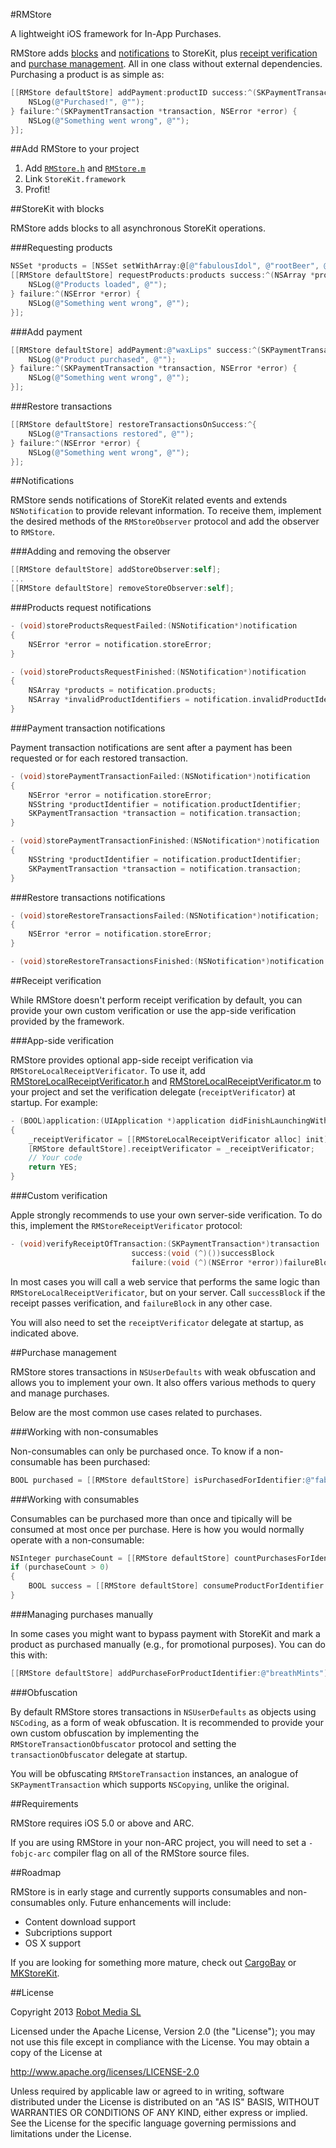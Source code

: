 #RMStore

A lightweight iOS framework for In-App Purchases.

RMStore adds [blocks](https://github.com/robotmedia/RMStore/blob/master/README.md#storekit-with-blocks) and [notifications](https://github.com/robotmedia/RMStore/blob/master/README.md#notifications) to StoreKit, plus [receipt verification](https://github.com/robotmedia/RMStore/blob/master/README.md#receipt-verification) and [purchase management](https://github.com/robotmedia/RMStore/blob/master/README.md#purchase-management). All in one class without external dependencies. Purchasing a product is as simple as:

```objective-c
[[RMStore defaultStore] addPayment:productID success:^(SKPaymentTransaction *transaction) {
    NSLog(@"Purchased!", @"");
} failure:^(SKPaymentTransaction *transaction, NSError *error) {
    NSLog(@"Something went wrong", @"");
}];
```

##Add RMStore to your project

1. Add [`RMStore.h`](https://github.com/robotmedia/RMStore/blob/master/RMStore/RMStore.h) and [`RMStore.m`](https://github.com/robotmedia/RMStore/blob/master/RMStore/RMStore.m)
2. Link `StoreKit.framework`
3. Profit!

##StoreKit with blocks

RMStore adds blocks to all asynchronous StoreKit operations.

###Requesting products

```objective-c
NSSet *products = [NSSet setWithArray:@[@"fabulousIdol", @"rootBeer", @"rubberChicken"]];
[[RMStore defaultStore] requestProducts:products success:^(NSArray *products, NSArray *invalidProductIdentifiers) {
    NSLog(@"Products loaded", @"");
} failure:^(NSError *error) {
    NSLog(@"Something went wrong", @"");
}];
```

###Add payment

```objective-c
[[RMStore defaultStore] addPayment:@"waxLips" success:^(SKPaymentTransaction *transaction) {
    NSLog(@"Product purchased", @"");
} failure:^(SKPaymentTransaction *transaction, NSError *error) {
    NSLog(@"Something went wrong", @"");
}];
```

###Restore transactions

```objective-c
[[RMStore defaultStore] restoreTransactionsOnSuccess:^{
    NSLog(@"Transactions restored", @"");
} failure:^(NSError *error) {
    NSLog(@"Something went wrong", @"");
}];
```

##Notifications

RMStore sends notifications of StoreKit related events and extends `NSNotification` to provide relevant information. To receive them, implement the desired methods of the `RMStoreObserver` protocol and add the observer to `RMStore`.

###Adding and removing the observer

```objective-c
[[RMStore defaultStore] addStoreObserver:self];
...
[[RMStore defaultStore] removeStoreObserver:self];
```

###Products request notifications

```objective-c
- (void)storeProductsRequestFailed:(NSNotification*)notification
{
    NSError *error = notification.storeError;
}

- (void)storeProductsRequestFinished:(NSNotification*)notification 
{
    NSArray *products = notification.products;
    NSArray *invalidProductIdentifiers = notification.invalidProductIdentififers;
}
```

###Payment transaction notifications

Payment transaction notifications are sent after a payment has been requested or for each restored transaction.

```objective-c
- (void)storePaymentTransactionFailed:(NSNotification*)notification
{
    NSError *error = notification.storeError;
    NSString *productIdentifier = notification.productIdentifier;
    SKPaymentTransaction *transaction = notification.transaction;
}

- (void)storePaymentTransactionFinished:(NSNotification*)notification
{
    NSString *productIdentifier = notification.productIdentifier;
    SKPaymentTransaction *transaction = notification.transaction;
}
```

###Restore transactions notifications

```objective-c
- (void)storeRestoreTransactionsFailed:(NSNotification*)notification;
{
    NSError *error = notification.storeError;
}

- (void)storeRestoreTransactionsFinished:(NSNotification*)notification { }
```

##Receipt verification

While RMStore doesn't perform receipt verification by default, you can provide your own custom verification or use the app-side verification provided by the framework.

###App-side verification

RMStore provides optional app-side receipt verification via `RMStoreLocalReceiptVerificator`. To use it, add [RMStoreLocalReceiptVerificator.h](https://github.com/robotmedia/RMStore/blob/master/RMStore/RMStoreLocalReceiptVerificator.h) and [RMStoreLocalReceiptVerificator.m](https://github.com/robotmedia/RMStore/blob/master/RMStore/RMStoreLocalReceiptVerificator.m) to your project and set the verification delegate (`receiptVerificator`) at startup. For example:

```objective-c
- (BOOL)application:(UIApplication *)application didFinishLaunchingWithOptions:(NSDictionary *)launchOptions
{
    _receiptVerificator = [[RMStoreLocalReceiptVerificator alloc] init]; // Keep a reference to the verificator as the below property is weak
    [RMStore defaultStore].receiptVerificator = _receiptVerificator;
    // Your code
    return YES;
}
```

###Custom verification

Apple strongly recommends to use your own server-side verification. To do this, implement the `RMStoreReceiptVerificator` protocol:

```objective-c
- (void)verifyReceiptOfTransaction:(SKPaymentTransaction*)transaction
                           success:(void (^)())successBlock
                           failure:(void (^)(NSError *error))failureBlock;
```

In most cases you will call a web service that performs the same logic than `RMStoreLocalReceiptVerificator`, but on your server. Call `successBlock` if the receipt passes verification, and `failureBlock` in any other case.

You will also need to set the `receiptVerificator` delegate at startup, as indicated above.

##Purchase management

RMStore stores transactions in `NSUserDefaults` with weak obfuscation and allows you to implement your own. It also offers various methods to query and manage purchases.

Below are the most common use cases related to purchases.

###Working with non-consumables

Non-consumables can only be purchased once. To know if a non-consumable has been purchased:

```objective-c
BOOL purchased = [[RMStore defaultStore] isPurchasedForIdentifier:@"fabulousIdol"];
```
###Working with consumables

Consumables can be purchased more than once and tipically will be consumed at most once per purchase. Here is how you would normally operate with a non-consumable:

```objective-c
NSInteger purchaseCount = [[RMStore defaultStore] countPurchasesForIdentifier:@"banana"];
if (purchaseCount > 0)
{
    BOOL success = [[RMStore defaultStore] consumeProductForIdentifier:@"banana"];
}
```

###Managing purchases manually

In some cases you might want to bypass payment with StoreKit and mark a product as purchased manually (e.g., for promotional purposes). You can do this with:

```objective-c
[[RMStore defaultStore] addPurchaseForProductIdentifier:@"breathMints"];
````

###Obfuscation

By default RMStore stores transactions in `NSUserDefaults` as objects using `NSCoding`, as a form of weak obfuscation. It is recommended to provide your own custom obfuscation by implementing the `RMStoreTransactionObfuscator` protocol and setting the `transactionObfuscator` delegate at startup.

You will be obfuscating `RMStoreTransaction` instances, an analogue of `SKPaymentTransaction` which supports `NSCopying`, unlike the original.

##Requirements

RMStore requires iOS 5.0 or above and ARC.

If you are using RMStore in your non-ARC project, you will need to set a `-fobjc-arc` compiler flag on all of the RMStore source files.

##Roadmap

RMStore is in early stage and currently supports consumables and non-consumables only. Future enhancements will include:

* Content download support
* Subcriptions support
* OS X support

If you are looking for something more mature, check out [CargoBay](https://github.com/mattt/CargoBay) or [MKStoreKit](https://github.com/MugunthKumar/MKStoreKit).

##License

 Copyright 2013 [Robot Media SL](http://www.robotmedia.net)
 
 Licensed under the Apache License, Version 2.0 (the "License");
 you may not use this file except in compliance with the License.
 You may obtain a copy of the License at
 
 http://www.apache.org/licenses/LICENSE-2.0
 
 Unless required by applicable law or agreed to in writing, software
 distributed under the License is distributed on an "AS IS" BASIS,
 WITHOUT WARRANTIES OR CONDITIONS OF ANY KIND, either express or implied.
 See the License for the specific language governing permissions and
 limitations under the License.
